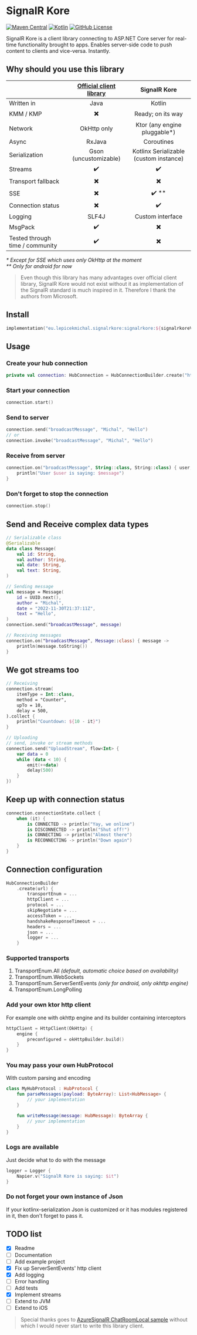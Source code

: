 # SignalR Kore

[![Maven Central](https://img.shields.io/maven-central/v/eu.lepicekmichal.signalrkore/signalrkore)](https://mvnrepository.com/artifact/eu.lepicekmichal.signalrkore)
[![Kotlin](https://img.shields.io/badge/kotlin-1.7.20-blue.svg?logo=kotlin)](http://kotlinlang.org)
[![GitHub License](https://img.shields.io/badge/license-Apache%20License%202.0-blue.svg?style=flat)](http://www.apache.org/licenses/LICENSE-2.0)

SignalR Kore is a client library connecting to ASP.NET Core server for real-time functionality brought to apps. Enables server-side code to
push content to clients and vice-versa. Instantly.

## Why should you use **this** library

|                                 | [Official client library](https://learn.microsoft.com/en-us/aspnet/core/signalr/java-client) |              SignalR Kore              |
|:--------------------------------|:--------------------------------------------------------------------------------------------:|:--------------------------------------:|
| Written in                      |                                             Java                                             |                 Kotlin                 |
| KMM / KMP                       |                                   :heavy_multiplication_x:                                   |           Ready; on its way            |
| Network                         |                                         OkHttp only                                          |      Ktor (any engine pluggable*)      |
| Async                           |                                            RxJava                                            |               Coroutines               |
| Serialization                   |                                    Gson (uncustomizable)                                     | Kotlinx Serializable (custom instance) |
| Streams                         |                                      :heavy_check_mark:                                      |           :heavy_check_mark:           |
| Transport fallback              |                                   :heavy_multiplication_x:                                   |        :heavy_multiplication_x:        |
| SSE                             |                                   :heavy_multiplication_x:                                   |         :heavy_check_mark: **          |
| Connection status               |                                   :heavy_multiplication_x:                                   |           :heavy_check_mark:           |
| Logging                         |                                            SLF4J                                             |            Custom interface            |
| MsgPack                         |                                      :heavy_check_mark:                                      |        :heavy_multiplication_x:        |
| Tested through time / community |                                      :heavy_check_mark:                                      |        :heavy_multiplication_x:        |

_* Except for SSE which uses only OkHttp at the moment_   
_** Only for android for now_

> Even though this library has many advantages over official client library, SignalR Kore would not exist without it as implementation
> of the SignalR standard is much inspired in it. Therefore I thank the authors from Microsoft.

## Install

```kotlin
implementation("eu.lepicekmichal.signalrkore:signalrkore:${signalrkoreVersion}")
```

## Usage

### Create your hub connection

```kotlin
private val connection: HubConnection = HubConnectionBuilder.create("http://localhost:5000/chat")
```

### Start your connection

```kotlin
connection.start()
```

### Send to server

```kotlin
connection.send("broadcastMessage", "Michal", "Hello")
// or 
connection.invoke("broadcastMessage", "Michal", "Hello")
```

### Receive from server

```kotlin
connection.on("broadcastMessage", String::class, String::class) { user, message ->
    println("User $user is saying: $message")
}
```

### Don't forget to stop the connection

```kotlin
connection.stop()
```

## Send and Receive complex data types

```kotlin
// Serializable class
@Serializable
data class Message(
    val id: String,
    val author: String,
    val date: String,
    val text: String,
)

// Sending message
val message = Message(
    id = UUID.next(),
    author = "Michal",
    date = "2022-11-30T21:37:11Z",
    text = "Hello",
)
connection.send("broadcastMessage", message)

// Receiving messages
connection.on("broadcastMessage", Message::class) { message ->
    println(message.toString())
}
```

## We got streams too

```kotlin
// Receiving
connection.stream(
    itemType = Int::class,
    method = "Counter",
    upTo = 10,
    delay = 500,
).collect {
    println("Countdown: ${10 - it}")
}

// Uploading
// send, invoke or stream methods
connection.send("UploadStream", flow<Int> {
    var data = 0
    while (data < 10) {
        emit(++data)
        delay(500)
    }
})
```

## Keep up with connection status

```kotlin
connection.connectionState.collect {
    when (it) {
        is CONNECTED -> println("Yay, we online")
        is DISCONNECTED -> println("Shut off!")
        is CONNECTING -> println("Almost there")
        is RECONNECTING -> println("Down again")
    }
} 
```

## Connection configuration

```kotlin
HubConnectionBuilder
    .create(url) {
        transportEnum = ...
        httpClient = ...
        protocol = ...
        skipNegotiate = ...
        accessToken = ...
        handshakeResponseTimeout = ...
        headers = ...
        json = ...
        logger = ...
    }
```

### Supported transports

1. TransportEnum.All _(default, automatic choice based on availability)_
2. TransportEnum.WebSockets
3. TransportEnum.ServerSentEvents _(only for android, only okhttp engine)_
4. TransportEnum.LongPolling

### Add your own ktor http client

For example one with okhttp engine and its builder containing interceptors

```kotlin
httpClient = HttpClient(OkHttp) {
    engine {
        preconfigured = okHttpBuilder.build()
    }
}
```

### You may pass your own HubProtocol

With custom parsing and encoding

```kotlin
class MyHubProtocol : HubProtocol {
    fun parseMessages(payload: ByteArray): List<HubMessage> {
        // your implementation
    }

    fun writeMessage(message: HubMessage): ByteArray {
        // your implementation
    }
}
```

### Logs are available

Just decide what to do with the message

```kotlin
logger = Logger {
    Napier.v("SignalR Kore is saying: $it")
}
```

### Do not forget your own instance of Json

If your kotlinx-serialization Json is customized or it has modules registered in it, then don't forget to pass it.

## TODO list

- [x] Readme
- [ ] Documentation
- [ ] Add example project
- [x] Fix up ServerSentEvents' http client
- [x] Add logging
- [ ] Error handling
- [ ] Add tests
- [x] Implement streams
- [ ] Extend to JVM
- [ ] Extend to iOS

> Special thanks goes to [AzureSignalR ChatRoomLocal sample](https://github.com/aspnet/AzureSignalR-samples/tree/main/samples/ChatRoomLocal)
> without which I would never start to write this library client.